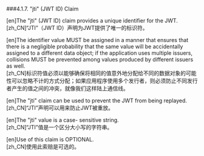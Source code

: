 ###4.1.7. "jti" (JWT ID) Claim  

[en]The "jti" (JWT ID) claim provides a unique identifier for the JWT.  
[zh_CN]“JTI”（JWT ID）声明为JWT提供了唯一的标识符。  
  

[en]The identifier value MUST be assigned in a manner that ensures that there is a negligible probability that the same value will be accidentally assigned to a different data object; if the application uses multiple issuers, collisions MUST be prevented among values produced by different issuers as well.  
[zh_CN]标识符值必须以能够确保将相同的值意外地分配给不同的数据对象的可能性可以忽略不计的方式分配；如果应用程序使用多个发行者，则必须防止不同发行者产生的值之间的冲突，就像我们这样陆上通信线。  
  

[en]The "jti" claim can be used to prevent the JWT from being replayed.  
[zh_CN]“JTI”声明可以用来防止JWT被重放。  
  

[en]The "jti" value is a case- sensitive string.  
[zh_CN]“JTI”值是一个区分大小写的字符串。  
  

[en]Use of this claim is OPTIONAL.  
[zh_CN]使用此索赔是可选的。  
  




